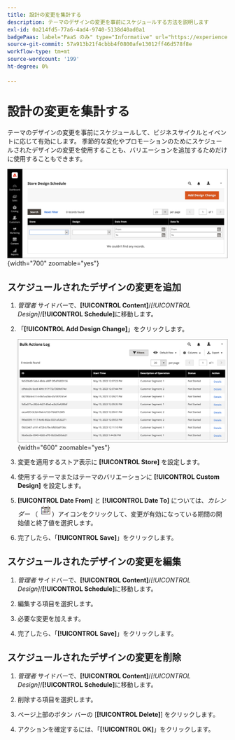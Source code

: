 ```yaml
---
title: 設計の変更を集計する
description: テーマのデザインの変更を事前にスケジュールする方法を説明します
exl-id: 0a214fd5-77a6-4ad4-9740-5138d40ad0a1
badgePaas: label="PaaS のみ" type="Informative" url="https://experienceleague.adobe.com/ja/docs/commerce/user-guides/product-solutions" tooltip="Adobe Commerce on Cloud プロジェクト（Adobeが管理する PaaS インフラストラクチャ）およびオンプレミスプロジェクトにのみ適用されます。"
source-git-commit: 57a913b21f4cbbb4f0800afe13012ff46d578f8e
workflow-type: tm+mt
source-wordcount: '199'
ht-degree: 0%

---
```


# 設計の変更を集計する

テーマのデザインの変更を事前にスケジュールして、ビジネスサイクルとイベントに応じて有効にします。 季節的な変化やプロモーションのためにスケジュールされたデザインの変更を使用することも、バリエーションを追加するためだけに使用することもできます。

![&#x200B; スケジュールされた設計の変更 &#x200B;](./assets/design-schedule.png){width="700" zoomable="yes"}

## スケジュールされたデザインの変更を追加

1. _管理者_ サイドバーで、**[!UICONTROL Content]**/_[!UICONTROL Design]_/**[!UICONTROL Schedule]**&#x200B;に移動します。

1. 「**[!UICONTROL Add Design Change]**」をクリックします。

   ![&#x200B; 新しいストア デザイン変更の設定 &#x200B;](./assets/design-schedule-change-new.png){width="600" zoomable="yes"}

1. 変更を適用するストア表示に **[!UICONTROL Store]** を設定します。

1. 使用するテーマまたはテーマのバリエーションに **[!UICONTROL Custom Design]** を設定します。

1. **[!UICONTROL Date From]** と **[!UICONTROL Date To]** については、_カレンダー_ （![&#x200B; カレンダーアイコン &#x200B;](../assets/icon-calendar.png)）アイコンをクリックして、変更が有効になっている期間の開始値と終了値を選択します。

1. 完了したら、「**[!UICONTROL Save]**」をクリックします。

## スケジュールされたデザインの変更を編集

1. _管理者_ サイドバーで、**[!UICONTROL Content]**/_[!UICONTROL Design]_/**[!UICONTROL Schedule]**&#x200B;に移動します。

1. 編集する項目を選択します。

1. 必要な変更を加えます。

1. 完了したら、「**[!UICONTROL Save]**」をクリックします。

## スケジュールされたデザインの変更を削除

1. _管理者_ サイドバーで、**[!UICONTROL Content]**/_[!UICONTROL Design]_/**[!UICONTROL Schedule]**&#x200B;に移動します。

1. 削除する項目を選択します。

1. ページ上部のボタン バーの [**[!UICONTROL Delete]**] をクリックします。

1. アクションを確定するには、「**[!UICONTROL OK]**」をクリックします。
